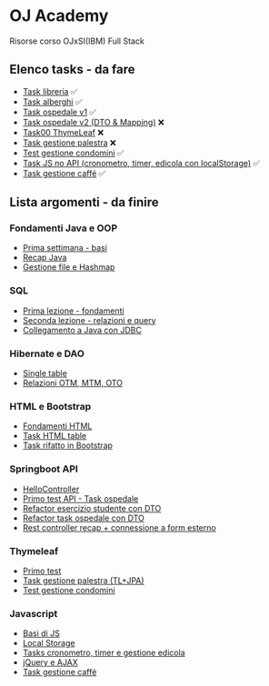 # OJ Academy

Risorse corso OJxSI(IBM) Full Stack 

## Elenco tasks - da fare
 - [Task libreria](https://github.com/vincenzo261003/ojacademy/tree/main/Week3/Giorno%203/Task01) ✅
 - [Task alberghi](https://github.com/vincenzo261003/ojacademy/tree/main/Week3/Giorno%204/Task02Alberghi) ✅
 - [Task ospedale v1](https://github.com/vincenzo261003/ojacademy/tree/main/Week4/Giorno%202/Task03) ✅
 - [Task ospedale v2 (DTO & Mapping)](https://github.com/vincenzo261003/ojacademy/tree/main/Week4/Giorno%203/Ospedale%20pt2) ❌
 - [Task00 ThymeLeaf](https://github.com/vincenzo261003/ojacademy/tree/main/Week4/Giorno%204/task00ThymeLeaf) ❌
 - [Task gestione palestra](https://github.com/vincenzo261003/ojacademy/tree/main/Week4/Giorno%205/GestionePalestra) ❌
 - [Test gestione condomini](https://github.com/vincenzo261003/ojacademy/tree/main/Week5/Giorno%204) ✅
 - [Task JS no API (cronometro, timer, edicola con localStorage)](https://github.com/vincenzo261003/ojacademy/tree/main/Week6/Giorno%203/tasks) ✅
 - [Task gestione caffé](https://github.com/vincenzo261003/ojacademy/tree/main/Week6/Giorno%204) ✅

## Lista argomenti - da finire
 
### Fondamenti Java e OOP
 - [Prima settimana - basi](https://github.com/vincenzo261003/ojacademy/tree/main/Week1)
 - [Recap Java](https://github.com/vincenzo261003/ojacademy/tree/main/Week2/Giorno1/JavaRecap)
 - [Gestione file e Hashmap](https://github.com/vincenzo261003/ojacademy/tree/main/Week2/Giorno4/Gestione%20file%20e%20hashmap)
 
### SQL
 - [Prima lezione - fondamenti](https://github.com/vincenzo261003/ojacademy/tree/main/Week2/Giorno1/SQL)
 - [Seconda lezione - relazioni e query](https://github.com/vincenzo261003/ojacademy/tree/main/Week2/Giorno2)
 - [Collegamento a Java con JDBC](https://github.com/vincenzo261003/ojacademy/tree/main/Week2/Giorno3)

### Hibernate e DAO
 - [Single table](https://github.com/vincenzo261003/ojacademy/tree/main/Week3/Giorno%203)
 - [Relazioni OTM, MTM, OTO](https://github.com/vincenzo261003/ojacademy/tree/main/Week3/Giorno%204)

### HTML e Bootstrap
 - [Fondamenti HTML](https://github.com/vincenzo261003/ojacademy/blob/main/Week3/Giorno%205/HTML/index.html)
 - [Task HTML table](https://github.com/vincenzo261003/ojacademy/tree/main/Week4/Giorno%201/task01html)
 - [Task rifatto in Bootstrap](https://github.com/vincenzo261003/ojacademy/tree/main/Week4/Giorno%201/bs)

### Springboot API
 - [HelloController](https://github.com/vincenzo261003/ojacademy/tree/main/Week4/Giorno%201/SpringTest)
 - [Primo test API - Task ospedale](https://github.com/vincenzo261003/ojacademy/tree/main/Week4/Giorno%202)
 - [Refactor esercizio studente con DTO](https://github.com/vincenzo261003/ojacademy/tree/main/Week4/Giorno%203/SpringStudenteRefactor)
 - [Refactor task ospedale con DTO](https://github.com/vincenzo261003/ojacademy/tree/main/Week4/Giorno%203/Ospedale%20pt2)
 - [Rest controller recap + connessione a form esterno](https://github.com/vincenzo261003/ojacademy/tree/main/Week5/Giorno%202-3)

### Thymeleaf 
 - [Primo test](https://github.com/vincenzo261003/ojacademy/tree/main/Week4/Giorno%204/task00ThymeLeaf)
 - [Task gestione palestra (TL+JPA)](https://github.com/vincenzo261003/ojacademy/tree/main/Week4/Giorno%205/GestionePalestra)
 - [Test gestione condomini](https://github.com/vincenzo261003/ojacademy/tree/main/Week5/Giorno%204)
 
### Javascript
 - [Basi di JS](https://github.com/vincenzo261003/ojacademy/tree/main/Week6/Giorno%202)
 - [Local Storage](https://github.com/vincenzo261003/ojacademy/tree/main/Week6/Giorno%203/localStorage)
 - [Tasks cronometro, timer e gestione edicola](https://github.com/vincenzo261003/ojacademy/tree/main/Week6/Giorno%203/tasks)
 - [jQuery e AJAX](https://github.com/vincenzo261003/ojacademy/tree/main/Week6/Giorno%204/jQuery)
 - [Task gestione caffé](https://github.com/vincenzo261003/ojacademy/tree/main/Week6/Giorno%204)
